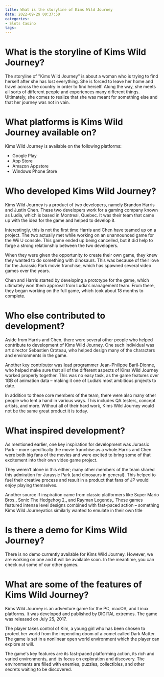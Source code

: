 ```yaml
---
title: What is the storyline of Kims Wild Journey 
date: 2022-09-29 00:37:50
categories:
- Slots Casino
tags:
---
```



#  What is the storyline of Kims Wild Journey? 

The storyline of "Kims Wild Journey" is about a woman who is trying to find herself after she has lost everything. She is forced to leave her home and travel across the country in order to find herself. Along the way, she meets all sorts of different people and experiences many different things. Ultimately, she comes to realize that she was meant for something else and that her journey was not in vain.

#  What platforms is Kims Wild Journey available on?  

Kims Wild Journey is available on the following platforms: 
- Google Play 
- App Store 
- Amazon Appstore 
- Windows Phone Store

#  Who developed Kims Wild Journey? 

Kims Wild Journey is a product of two developers, namely Brandon Harris and Justin Chen. These two developers work for a gaming company known as Ludia, which is based in Montreal, Quebec. It was their team that came up with the idea for the game and helped to develop it. 

Interestingly, this is not the first time Harris and Chen have teamed up on a project. The two actually met while working on an unannounced game for the Wii U console. This game ended up being cancelled, but it did help to forge a strong relationship between the two developers. 

When they were given the opportunity to create their own game, they knew they wanted to do something with dinosaurs. This was because of their love for the Jurassic Park movie franchise, which has spawned several video games over the years. 

Chen and Harris started by developing a prototype for the game, which ultimately won them approval from Ludia’s management team. From there, they began working on the full game, which took about 18 months to complete. 

# Who else contributed to development? 

Aside from Harris and Chen, there were several other people who helped contribute to development of Kims Wild Journey. One such individual was art director Sebastien Croteau, who helped design many of the characters and environments in the game. 

Another key contributor was lead programmer Jean-Philippe Baril-Dionne, who helped make sure that all of the different aspects of Kims Wild Journey worked properly together. This was no easy task, as the game features over 1GB of animation data – making it one of Ludia’s most ambitious projects to date. 

In addition to these core members of the team, there were also many other people who lent a hand in various ways. This includes QA testers, concept artists, and more. Without all of their hard work, Kims Wild Journey would not be the same great product it is today. 

# What inspired development? 

As mentioned earlier, one key inspiration for development was Jurassic Park – more specifically the movie franchise as a whole.Harris and Chen were both big fans of the movies and were excited to bring some of that excitement into their own video game project. 


 They weren’t alone in this either; many other members of the team shared this admiration for Jurassic Park (and dinosaurs in general). This helped to fuel their creative process and result in a product that fans of JP would enjoy playing themselves. 

 Another source if inspiration came from classic platformers like Super Mario Bros., Sonic The Hedgehog 2,, and Rayman Legends,. These games featured intense level designs combined with fast-paced action – something Kims Wild Journeyatics similarly wanted to emulate in their own title

#  Is there a demo for Kims Wild Journey? 

There is no demo currently available for Kims Wild Journey. However, we are working on one and it will be available soon. In the meantime, you can check out some of our other games.

#  What are some of the features of Kims Wild Journey?

Kims Wild Journey is an adventure game for the PC, macOS, and Linux platforms. It was developed and published by DIGITAL extremes. The game was released on July 25, 2017.

The player takes control of Kim, a young girl who has been chosen to protect her world from the impending doom of a comet called Dark Matter. The game is set in a nonlinear open world environment which the player can explore at will.

The game's key features are its fast-paced platforming action, its rich and varied environments, and its focus on exploration and discovery. The environments are filled with enemies, puzzles, collectibles, and other secrets waiting to be discovered.